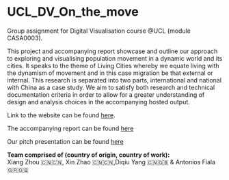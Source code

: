 # UCL_DV_On_the_move
Group assignment for Digital Visualisation course @UCL (module CASA0003).

This project and accompanying report showcase and outline our approach to exploring and visualising population movement in a dynamic world and its cities. It speaks to the theme of Living Cities whereby we equate living with the dynamism of movement and in this case migration be that external or internal. This research is separated into two parts, international and national with China as a case study. We aim to satisfy both research and technical documentation criteria in order to allow for a greater understanding of design and analysis choices in the accompanying hosted output.

Link to the website can be found [here](https://antoniosfiala.github.io/UCL_Visualisation_Population_Flow/Website).

The accompanying report can be found [here]()

Our pitch presentation can be found [here]()

**Team comprised of (country of origin, country of work):**<br> 
Xiang Zhou 🇨🇳🇨🇳, Xin Zhao 🇨🇳🇨🇳,Diqiu Yang 🇨🇳🇬🇧 & Antonios Fiala 🇬🇷🇬🇧
